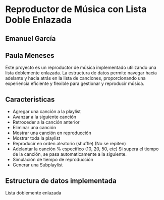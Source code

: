 # Reproductor de Música con Lista Doble Enlazada

## Emanuel García 
## Paula Meneses

Este proyecto es un reproductor de música implementado utilizando una lista doblemente enlazada. La estructura de datos permite navegar hacia adelante y hacia atrás en la lista de canciones, proporcionando una experiencia eficiente y flexible para gestionar y reproducir música.

## Características
- Agregar una canción a la playlist
- Avanzar a la siguiente canción
- Retroceder a la canción anterior
- Eliminar una canción
- Mostrar una canción en reproducción
- Mostrar toda la playlist
- Reproducir en orden aleatorio (shuffle) (No se repiten)
- Adelantar la canción % específico (10, 20, 50, etc) Si supera el tiempo de la canción, se pasa automaticamente a la siguiente.
- Simulación de tiempo de reproducción
- Generar una Subplaylist

## Estructura de datos implementada
Lista doblemente enlazada

